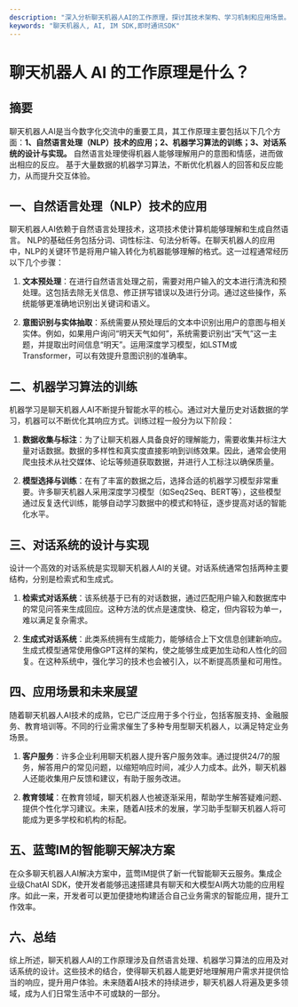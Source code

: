 ```yaml
---
description: "深入分析聊天机器人AI的工作原理，探讨其技术架构、学习机制和应用场景。"
keywords: "聊天机器人, AI, IM SDK,即时通讯SDK"
---
```

# 聊天机器人 AI 的工作原理是什么？

## 摘要

聊天机器人AI是当今数字化交流中的重要工具，其工作原理主要包括以下几个方面：**1、自然语言处理（NLP）技术的应用；2、机器学习算法的训练；3、对话系统的设计与实现。** 自然语言处理使得机器人能够理解用户的意图和情感，进而做出相应的反应。 基于大量数据的机器学习算法，不断优化机器人的回答和反应能力，从而提升交互体验。

## 一、自然语言处理（NLP）技术的应用

聊天机器人AI依赖于自然语言处理技术，这项技术使计算机能够理解和生成自然语言。 NLP的基础任务包括分词、词性标注、句法分析等。在聊天机器人的应用中，NLP的关键环节是将用户输入转化为机器能够理解的格式。这一过程通常经历以下几个步骤：

1. **文本预处理**：在进行自然语言处理之前，需要对用户输入的文本进行清洗和预处理。这包括去除无关信息、修正拼写错误以及进行分词。通过这些操作，系统能够更准确地识别出关键词和语义。

2. **意图识别与实体抽取**：系统需要从预处理后的文本中识别出用户的意图与相关实体。例如，如果用户询问“明天天气如何”，系统需要识别出“天气”这一主题，并提取出时间信息“明天”。运用深度学习模型，如LSTM或Transformer，可以有效提升意图识别的准确率。

## 二、机器学习算法的训练

机器学习是聊天机器人AI不断提升智能水平的核心。通过对大量历史对话数据的学习，机器可以不断优化其响应方式。训练过程一般分为以下阶段：

1. **数据收集与标注**：为了让聊天机器人具备良好的理解能力，需要收集并标注大量对话数据。数据的多样性和真实度直接影响到训练效果。因此，通常会使用爬虫技术从社交媒体、论坛等频道获取数据，并进行人工标注以确保质量。

2. **模型选择与训练**：在有了丰富的数据之后，选择合适的机器学习模型非常重要。许多聊天机器人采用深度学习模型（如Seq2Seq、BERT等），这些模型通过反复迭代训练，能够自动学习数据中的模式和特征，逐步提高对话的智能化水平。

## 三、对话系统的设计与实现

设计一个高效的对话系统是实现聊天机器人AI的关键。对话系统通常包括两种主要结构，分别是检索式和生成式。

1. **检索式对话系统**：该系统基于已有的对话数据，通过匹配用户输入和数据库中的常见问答来生成回应。这种方法的优点是速度快、稳定，但内容较为单一，难以满足复杂需求。

2. **生成式对话系统**：此类系统拥有生成能力，能够结合上下文信息创建新响应。生成式模型通常使用像GPT这样的架构，使之能够生成更加生动和人性化的回复。在这种系统中，强化学习的技术也会被引入，以不断提高质量和可用性。

## 四、应用场景和未来展望

随着聊天机器人AI技术的成熟，它已广泛应用于多个行业，包括客服支持、金融服务、教育培训等。不同的行业需求催生了多种专用型聊天机器人，以满足特定业务场景。

1. **客户服务**：许多企业利用聊天机器人提升客户服务效率。通过提供24/7的服务，解答用户的常见问题，以缩短响应时间，减少人力成本。此外，聊天机器人还能收集用户反馈和建议，有助于服务改进。

2. **教育领域**：在教育领域，聊天机器人也被逐渐采用，帮助学生解答疑难问题、提供个性化学习建议。未来，随着AI技术的发展，学习助手型聊天机器人将可能成为更多学校和机构的标配。

## 五、蓝莺IM的智能聊天解决方案

在众多聊天机器人AI解决方案中，蓝莺IM提供了新一代智能聊天云服务。集成企业级ChatAI SDK，使开发者能够迅速搭建具有聊天和大模型AI两大功能的应用程序。如此一来，开发者可以更加便捷地构建适合自己业务需求的智能应用，提升工作效率。

## 六、总结

综上所述，聊天机器人AI的工作原理涉及自然语言处理、机器学习算法的应用及对话系统的设计。这些技术的结合，使得聊天机器人能更好地理解用户需求并提供恰当的响应，提升用户体验。未来随着AI技术的持续进步，聊天机器人将遍及更多领域，成为人们日常生活中不可或缺的一部分。
